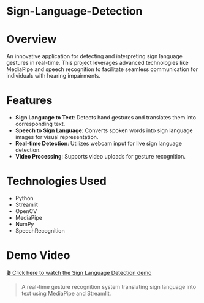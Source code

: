 # Sign-Language-Detection

# Overview
An innovative application for detecting and interpreting sign language gestures in real-time. This project leverages advanced technologies like MediaPipe and speech recognition to facilitate seamless communication for individuals with hearing impairments.

# Features

- **Sign Language to Text**: Detects hand gestures and translates them into corresponding text.
- **Speech to Sign Language**: Converts spoken words into sign language images for visual representation.
- **Real-time Detection**: Utilizes webcam input for live sign language detection.
- **Video Processing**: Supports video uploads for gesture recognition.

# Technologies Used

- Python
- Streamlit
- OpenCV
- MediaPipe
- NumPy
- SpeechRecognition

# Demo Video

[🎬 Click here to watch the Sign Language Detection demo](https://github.com/Madhura-6/Sign-Language-Detection/raw/main/Sign%20Language%20Detection%20Demo.mp4)

> A real-time gesture recognition system translating sign language into text using MediaPipe and Streamlit.



